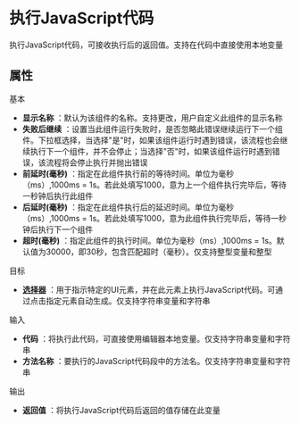 # 执行JavaScript代码

执行JavaScript代码，可接收执行后的返回值。支持在代码中直接使用本地变量

## 属性
基本
- **显示名称** ：默认为该组件的名称。支持更改，用户自定义此组件的显示名称
- **失败后继续** ：设置当此组件运行失败时，是否忽略此错误继续运行下一个组件。下拉框选择，当选择"是"时，如果该组件运行时遇到错误，该流程也会继续执行下一个组件，并不会停止；当选择"否"时，如果该组件运行时遇到错误，该流程将会停止执行并抛出错误
- **前延时(毫秒)** ：指定在此组件执行前的等待时间。单位为毫秒（ms）,1000ms = 1s。若此处填写1000，意为上一个组件执行完毕后，等待一秒钟后执行此组件
- **后延时(毫秒)** ：指定在此组件执行后的延迟时间。单位为毫秒（ms）,1000ms = 1s。若此处填写1000，意为此组件执行完毕后，等待一秒钟后执行下一个组件
- **超时(毫秒)** ：指定此组件的执行时间。单位为毫秒（ms）,1000ms = 1s。默认值为30000，即30秒，包含匹配超时（毫秒）。仅支持整型变量和整型

目标
- **[选择器](../Appendix/Selector.md?_v=v2020.4)** ：用于指示特定的UI元素，并在此元素上执行JavaScript代码。可通过点击指定元素自动生成。仅支持字符串变量和字符串

输入

- **代码** ：将执行此代码，可直接使用编辑器本地变量。仅支持字符串变量和字符串
- **方法名称** ：要执行的JavaScript代码段中的方法名。仅支持字符串变量和字符串

输出

- **返回值** ：将执行JavaScript代码后返回的值存储在此变量
